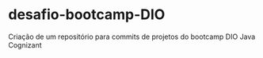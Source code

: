 # desafio-bootcamp-DIO
Criação de um repositório para commits de projetos do bootcamp DIO Java Cognizant
